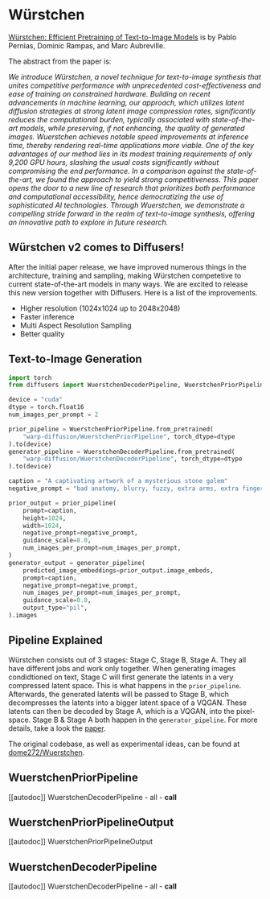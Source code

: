 # Würstchen

[Würstchen: Efficient Pretraining of Text-to-Image Models](https://huggingface.co/papers/2306.00637) is by Pablo Pernias, Dominic Rampas, and Marc Aubreville.

The abstract from the paper is:

*We introduce Würstchen, a novel technique for text-to-image synthesis that unites competitive performance with unprecedented cost-effectiveness and ease of training on constrained hardware. Building on recent advancements in machine learning, our approach, which utilizes latent diffusion strategies at strong latent image compression rates, significantly reduces the computational burden, typically associated with state-of-the-art models, while preserving, if not enhancing, the quality of generated images. Wuerstchen achieves notable speed improvements at inference time, thereby rendering real-time applications more viable. One of the key advantages of our method lies in its modest training requirements of only 9,200 GPU hours, slashing the usual costs significantly without compromising the end performance. In a comparison against the state-of-the-art, we found the approach to yield strong competitiveness. This paper opens the door to a new line of research that prioritizes both performance and computational accessibility, hence democratizing the use of sophisticated AI technologies. Through Wuerstchen, we demonstrate a compelling stride forward in the realm of text-to-image synthesis, offering an innovative path to explore in future research.*

## Würstchen v2 comes to Diffusers!
After the initial paper release, we have improved numerous things in the architecture, training and sampling, making Würstchen competetive to current state-of-the-art models in many ways. We are excited to release this new version together with Diffusers. Here is a list of the improvements.
- Higher resolution (1024x1024 up to 2048x2048)
- Faster inference
- Multi Aspect Resolution Sampling
- Better quality

## Text-to-Image Generation
```python
import torch
from diffusers import WuerstchenDecoderPipeline, WuerstchenPriorPipeline

device = "cuda"
dtype = torch.float16
num_images_per_prompt = 2

prior_pipeline = WuerstchenPriorPipeline.from_pretrained(
	"warp-diffusion/WuerstchenPriorPipeline", torch_dtype=dtype
).to(device)
generator_pipeline = WuerstchenDecoderPipeline.from_pretrained(
    "warp-diffusion/WuerstchenDecoderPipeline", torch_dtype=dtype
).to(device)

caption = "A captivating artwork of a mysterious stone golem"
negative_prompt = "bad anatomy, blurry, fuzzy, extra arms, extra fingers, poorly drawn hands, disfigured, tiling, deformed, mutated"

prior_output = prior_pipeline(
    prompt=caption,
    height=1024,
    width=1024,
    negative_prompt=negative_prompt,
    guidance_scale=8.0,
    num_images_per_prompt=num_images_per_prompt,
)
generator_output = generator_pipeline(
    predicted_image_embeddings=prior_output.image_embeds,
    prompt=caption,
    negative_prompt=negative_prompt,
    num_images_per_prompt=num_images_per_prompt,
    guidance_scale=0.0,
    output_type="pil",
).images

```

## Pipeline Explained
Würstchen consists out of 3 stages: Stage C, Stage B, Stage A. They all have different jobs and work only together. When generating images condidtioned on text, Stage C will first generate the latents in a very compressed latent space. This is what happens in the `prior_pipeline`. Afterwards, the generated latents will be passed to Stage B, which decompresses the latents into a bigger latent space of a VQGAN. These latents can then be decoded by Stage A, which is a VQGAN, into the pixel-space. Stage B & Stage A both happen in the `generator_pipeline`. For more details, take a look the [paper](https://huggingface.co/papers/2306.00637).


The original codebase, as well as experimental ideas, can be found at [dome272/Wuerstchen](https://github.com/dome272/Wuerstchen).

## WuerstchenPriorPipeline
[[autodoc]] WuerstchenDecoderPipeline
	- all
	- __call__

## WuerstchenPriorPipelineOutput
[[autodoc]] WuerstchenPriorPipelineOutput

## WuerstchenDecoderPipeline
[[autodoc]] WuerstchenDecoderPipeline
	- all
	- __call__